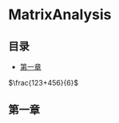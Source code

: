 # MatrixAnalysis
<script type="text/javascript" async src="https://cdn.mathjax.org/mathjax/latest/MathJax.js?config=TeX-MML-AM_CHTML"> </script>

## 目录
- [第一章](#第一章)

$\frac{123+456}{6}$

## 第一章
##

